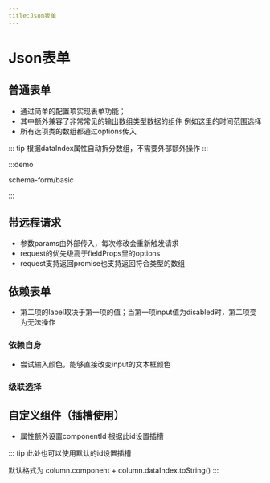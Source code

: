 ```yaml
---
title:Json表单
---
```


# Json表单

## 普通表单

- 通过简单的配置项实现表单功能；
- 其中额外兼容了非常常见的输出数组类型数据的组件 例如这里的时间范围选择
- 所有选项类的数组都通过options传入

::: tip
根据dataIndex属性自动拆分数组，不需要外部额外操作
:::

:::demo

schema-form/basic

:::

## 带远程请求

- 参数params由外部传入，每次修改会重新触发请求
- request的优先级高于fieldProps里的options
- request支持返回promise也支持返回符合类型的数组

[//]: # (:::demo)

[//]: # ()

[//]: # (schema-form/request)

[//]: # ()

[//]: # (:::)

## 依赖表单

- 第二项的label取决于第一项的值；当第一项input值为disabled时，第二项变为无法操作

[//]: # (:::demo)

[//]: # ()

[//]: # (schema-form/depend)

[//]: # ()

[//]: # (:::)

### 依赖自身

- 尝试输入颜色，能够直接改变input的文本框颜色

[//]: # (:::demo)

[//]: # ()

[//]: # (schema-form/depend-self)

[//]: # ()

[//]: # (:::)

### 级联选择

[//]: # (:::demo)

[//]: # ()

[//]: # (schema-form/depend-request)

[//]: # ()

[//]: # (:::)

## 自定义组件（插槽使用）

- 属性额外设置componentId 根据此id设置插槽

[//]: # (:::demo)

[//]: # ()

[//]: # (schema-form/form-slot)

[//]: # ()

[//]: # (:::)

::: tip
此处也可以使用默认的id设置插槽

默认格式为 column.component + column.dataIndex.toString()
:::

